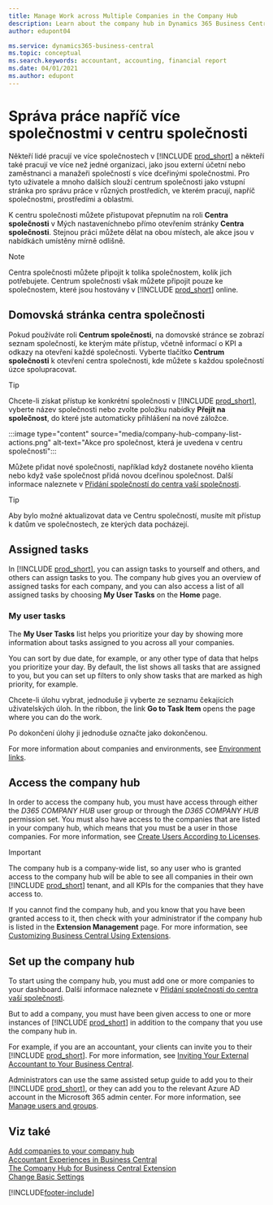 ```yaml
---
title: Manage Work across Multiple Companies in the Company Hub
description: Learn about the company hub in Dynamics 365 Business Central that you use to manage your work across multiple companies.
author: edupont04

ms.service: dynamics365-business-central
ms.topic: conceptual
ms.search.keywords: accountant, accounting, financial report
ms.date: 04/01/2021
ms.author: edupont
---
```


# Správa práce napříč více společnostmi v centru společnosti

Někteří lidé pracují ve více společnostech v [!INCLUDE [prod_short](includes/prod_short.md)] a někteří také pracují ve více než jedné organizaci, jako jsou externí účetní nebo zaměstnanci a manažeři společností s více dceřinými společnostmi. Pro tyto uživatele a mnoho dalších slouží centrum společnosti jako vstupní stránka pro správu práce v různých prostředích, ve kterém pracují, napříč společnostmi, prostředími a oblastmi.

K centru společnosti můžete přistupovat přepnutím na roli **Centra společnosti** v Mých nastaveníchnebo přímo otevřením stránky **Centra společnosti**. Stejnou práci můžete dělat na obou místech, ale akce jsou v nabídkách umístěny mírně odlišně.

> [!NOTE]
> Centra společnosti můžete připojit k tolika společnostem, kolik jich potřebujete. Centrum společnosti však můžete připojit pouze ke společnostem, které jsou hostovány v [!INCLUDE [prod_short](includes/prod_short.md)] online.

## Domovská stránka centra společnosti

Pokud používáte roli **Centrum společnosti**, na domovské stránce se zobrazí seznam společností, ke kterým máte přístup, včetně informací o KPI a odkazy na otevření každé společnosti. <!--You can customize the dashboard to show the data points that you want to see by adding or removing columns. For example, you might want to see taxes that are due, how many open sales documents each company has, or the number of purchase invoices that are due next week. You can configure the view to suit your needs. If you have added many companies, you can use filters to sort your view.--> Vyberte tlačítko **Centrum společnosti** k otevření centra společnosti, kde můžete s každou společností úzce spolupracovat.

> [!TIP]
> Chcete-li získat přístup ke konkrétní společnosti v [!INCLUDE [prod_short](includes/prod_short.md)], vyberte název společnosti nebo zvolte položku nabídky **Přejít na společnost**, do které jste automaticky přihlášení na nové záložce.

:::image type="content" source="media/company-hub-company-list-actions.png" alt-text="Akce pro společnost, která je uvedena v centru společnosti":::

Můžete přidat nové společnosti, například když dostanete nového klienta nebo když vaše společnost přidá novou dceřinou společnost. Další informace naleznete v [Přidání společností do centra vaší společnosti](company-hub-add-company.md).

> [!TIP]
> Aby bylo možné aktualizovat data ve Centru společností, musíte mít přístup k datům ve společnostech, ze kterých data pocházejí.

<!--## Company details

In the **Company Hub** page, you can see more information about each company by choosing the name of the company that you want to learn more about. This opens the **Company Details** pane, where you can see additional information, such as the following:  

* Cash account balances  
* Cash flow forecast  
* Overdue purchase invoices  
* Overdue sales invoices  

> [!TIP]
> You can launch predefined Excel workbooks from the **Reports** tab in the ribbon. These Excel workbooks are designed as ready-to-print key financial statements and reports, but you can also modify them to fit your needs. For more information, see [Analyzing Financial Statements in Microsoft Excel](finance-analyze-excel.md).  

Otherwise, close the details pane and continue to the next company.  -->

## Assigned tasks

In [!INCLUDE [prod_short](includes/prod_short.md)], you can assign tasks to yourself and others, and others can assign tasks to you. The company hub gives you an overview of assigned tasks for each company, and you can also access a list of all assigned tasks by choosing **My User Tasks** on the **Home** page.

<!--In the client company, you also have cues that call out tasks assigned to you in this particular client.  -->

### My user tasks

The **My User Tasks** list helps you prioritize your day by showing more information about tasks assigned to you across all your companies.

You can sort by due date, for example, or any other type of data that helps you prioritize your day. By default, the list shows all tasks that are assigned to you, but you can set up filters to only show tasks that are marked as high priority, for example.

Chcete-li úlohu vybrat, jednoduše ji vyberte ze seznamu čekajících uživatelských úloh. In the ribbon, the link **Go to Task Item** opens the page where you can do the work.

Po dokončení úlohy ji jednoduše označte jako dokončenou.

For more information about companies and environments, see [Environment links](company-hub-add-company.md#environment-links).

## Access the company hub

In order to access the company hub, you must have access through either the *D365 COMPANY HUB* user group or through the *D365 COMPANY HUB*  permission set. You must also have access to the companies that are listed in your company hub, which means that you must be a user in those companies. For more information, see [Create Users According to Licenses](ui-how-users-permissions.md).

> [!IMPORTANT]
> The company hub is a company-wide list, so any user who is granted access to the company hub will be able to see all companies in their own [!INCLUDE [prod_short](includes/prod_short.md)] tenant, and all KPIs for the companies that they have access to.

If you cannot find the company hub, and you know that you have been granted access to it, then check with your administrator if the company hub is listed in the **Extension Management** page. For more information, see [Customizing Business Central Using Extensions](ui-extensions.md).

## Set up the company hub

To start using the company hub, you must add one or more companies to your dashboard. Další informace naleznete v [Přidání společností do centra vaší společnosti](company-hub-add-company.md).

But to add a company, you must have been given access to one or more instances of [!INCLUDE [prod_short](includes/prod_short.md)] in addition to the company that you use the company hub in.

For example, if you are an accountant, your clients can invite you to their [!INCLUDE [prod_short](includes/prod_short.md)]. For more information, see [Inviting Your External Accountant to Your Business Central](finance-accounting.md#inviteaccountant).

Administrators can use the same assisted setup guide to add you to their [!INCLUDE [prod_short](includes/prod_short.md)], or they can add you to the relevant Azure AD account in the Microsoft 365 admin center. For more information, see [Manage users and groups](/microsoft-365/admin/add-users/?view=o365-worldwide&preserve-view=true).

## Viz také

[Add companies to your company hub](company-hub-add-company.md)  
[Accountant Experiences in Business Central](finance-accounting.md)  
[The Company Hub for Business Central Extension](ui-extensions-company-hub.md)  
[Change Basic Settings](ui-change-basic-settings.md)


[!INCLUDE[footer-include](includes/footer-banner.md)]